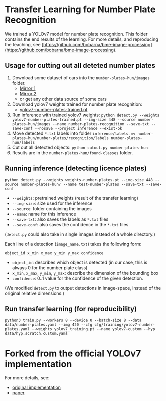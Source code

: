 # Transfer Learning for Number Plate Recognition
We trained a YOLOv7 model for number plate recognition. This folder contains the
end results of the learning. For more details, and reproducing the teaching, see
[https://github.com/bobarna/bme-image-processing](https://github.com/bobarna/bme-image-processing).

## Usage for cutting out all deteted number plates
1. Download some dataset of cars into the `number-plates-hun/images` folder.
    - [Mirror 1](https://barnabasborcsok.com/number-plates-hun.zip)
    - [Mirror 2](https://drive.google.com/file/d/1Hgds3pXZP2sX2EB0GeYWaFLiA96h4JlW/view?usp=share_link)
    - or get any other data source of some cars
2. Download yolov7 weights trained for number plate recognition:
    -  [yolov7-number-plates-trained.pt](https://github.com/bobarna/yolov7-number-plates/releases/download/Trained%2BData/yolov7-number-plates-trained.pt)
3. Run inference with trained yolov7 weights:
``
python detect.py --weights yolov7-number-plates-trained.pt --img-size 448 --source number-plates-hun/images --name number-plates-recognition --save-txt --save-conf --nosave --project inference --exist-ok
``
4. Move detected `*.txt` labels into folder `inference/labels`:
``mv number-plates-hun/number-plates/recognition/labels
number-plates-hun/labels``
5. Cut out all detected objects:
``python cutout.py number-plates-hun``
6. Results are in the `number-plates-hun/found-classes` folder.

## Running inference (detecting licence plates)
```
python detect.py --weights weights-number-plates.pt --img-size 448 --source number-plates-hun/ --name test-number-plates --save-txt --save-conf
```

- `--weights`: pretrained weights (result of the transfer learning)
- `--img-size`: size used for the inference
- `--source`: folder containing the images
- `--name`: name for this inference
- `--save-txt`: also saves the labels as `*.txt` files 
- `--save-conf`: also saves the confidence in the `*.txt` files

(`detect.py` could also take in single images instead of a whole directory.)

Each line of a detection (`image_name.txt`) takes the following form:

```
object_id x_min x_max y_min y_max confidence
```

- `object_id`: describes which object is detected (in our case, this is always
0 for the number plate class)
- `x_min`, `x_max`, `y_min`, `y_max`: describe the dimension of the bounding box
- `confidence`: 0..1 value for the confidence of the given detection.

(We modified `detect.py` to output detections in image-space, instead of the
original relative dimensions.)

## Run transfer learning (for reproducibility)
```
python3 train.py --workers 8 --device 0 --batch-size 8 --data data/number-plates.yaml --img 420 --cfg cfg/training/yolov7-number-plates.yaml --weights yolov7_training.pt --name yolov7-custom --hyp data/hyp.scratch.custom.yaml
```

# Forked from the official YOLOv7 implementation
For more details, see: 
- [original implementation](https://github.com/WongKinYiu/yolov7) 
- [paper](https://arxiv.org/abs/2207.02696)

